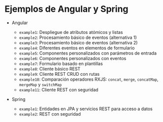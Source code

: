 # Ejemplos de Angular y Spring

- Angular

  - `example1`: Despliegue de atributos atómicos y listas
  - `example2`: Procesamiento básico de eventos (alternativa 1)
  - `example3`: Procesamiento básico de eventos (alternativa 2)
  - `example4`: Diferentes eventos en elementos de formulario
  - `example5`: Componentes personalizados con parámetros de entrada
  - `example6`: Componentes personalizados con eventos
  - `example7`: Formulario basado en plantillas
  - `example8`: Cliente básico REST
  - `example9`: Cliente REST CRUD con rutas
  - `example10`: Comparación operadores RXJS: `concat`, `merge`, `concatMap`, `mergeMap` y `switchMap`
  - `example11`: Cliente REST con seguridad

- Spring
  - `example1`: Entidades en JPA y servicios REST para acceso a datos
  - `example2`: REST con seguridad
